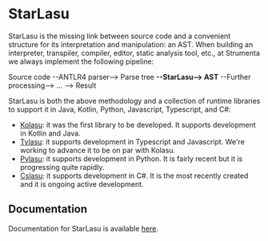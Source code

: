 # StarLasu
StarLasu is the missing link between source code and a convenient structure for its interpretation and manipulation: an AST.
When building an interpreter, transpiler, compiler, editor, static analysis tool, etc., at Strumenta we always implement the following pipeline:

Source code --ANTLR4 parser--> Parse tree __--StarLasu--> AST__ --Further processing--> ... --> Result

StarLasu is both the above methodology and a collection of runtime libraries to support it in Java, Kotlin, Python, Javascript, Typescript, and C#:

* [Kolasu](https://github.com/Strumenta/kolasu): it was the first library to be developed. It supports development in Kotlin and Java.
* [Tylasu](https://github.com/Strumenta/tylasu): it supports development in Typescript and Javascript. We're working to advance it to be on par with Kolasu.
* [Pylasu](https://github.com/Strumenta/pylasu): it supports development in Python. It is fairly recent but it is progressing quite rapidly.
* [Cslasu](https://github.com/Strumenta/Cslasu): it supports development in C#. It is the most recently created and it is ongoing active development.

## Documentation

Documentation for StarLasu is available [here](https://github.com/Strumenta/StarLasu/tree/main/documentation).

